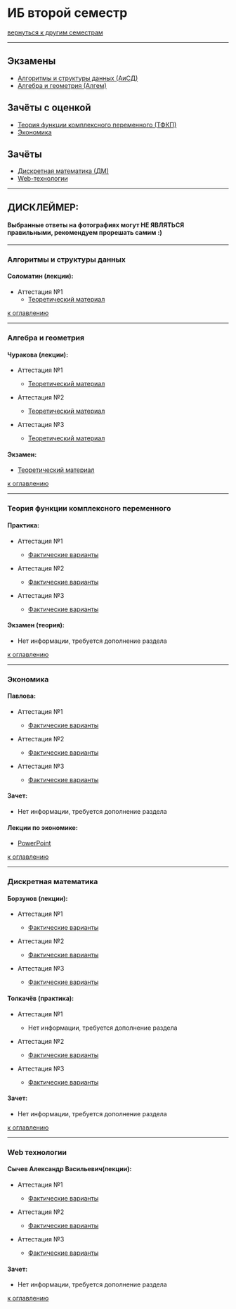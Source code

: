 # ИБ второй семестр
[вернуться к другим семестрам](ib.md)

***

## Экзамены
+ [Алгоритмы и структуры данных (АиСД)](#Алгоритмы-и-структуры-данных)
+ [Алгебра и геометрия (Алгем)](#Алгебра-и-геометрия)

## Зачёты с оценкой
+ [Теория функции комплексного переменного (ТФКП)](#Теория-функции-комплексного-переменного)
+ [Экономика](#Экономика)

## Зачёты
+ [Дискретная математика (ДМ)](#Дискретная-математика)
+ [Web-технологии](#Web-технологии)

***

## ДИСКЛЕЙМЕР:
#### Выбранные ответы на фотографиях могут НЕ ЯВЛЯТЬСЯ правильными, рекомендуем прорешать самим :)

***

### Алгоритмы и структуры данных

#### Соломатин (лекции):
+ Аттестация №1
  + [Теоретический материал](../subjects/2-sem/aisd/aisd-att-1-fact.md)

[к оглавлению](#Экзамены)

***

### Алгебра и геометрия

#### Чуракова (лекции):
+ Аттестация №1
  + [Теоретический материал](../subjects/2-sem/algem/isit-ib/algem-th-att-1-fact.md)

+ Аттестация №2
  + [Теоретический материал](../subjects/2-sem/algem/isit-ib/algem-th-att-2-fact.md)

+ Аттестация №3
  + [Теоретический материал](../subjects/2-sem/algem/isit-ib/algem-th-att-3-fact.md)

#### Экзамен:
+ [Теоретический материал](../subjects/2-sem/algem/algem-exam-fact.md)

[к оглавлению](#Экзамены)

***

### Теория функции комплексного переменного

#### Практика:
+ Аттестация №1
  + [Фактические варианты](../subjects/2-sem/mathan/mathan-preng-ib/mathan-pr-att-1-fact.md)

+ Аттестация №2
  + [Фактические варианты](../subjects/2-sem/mathan/mathan-preng-ib/mathan-pr-att-2-fact.md)

+ Аттестация №3
  + [Фактические варианты](../subjects/2-sem/mathan/mathan-preng-ib/mathan-pr-att-3-fact.md)

#### Экзамен (теория):
+ Нет информации, требуется дополнение раздела

[к оглавлению](#Экзамены)

***

### Экономика

#### Павлова:
+ Аттестация №1
  + [Фактические варианты](../subjects/1-sem/economy/economy-att-1-fact.md)

+ Аттестация №2
  + [Фактические варианты](../subjects/1-sem/economy/economy-att-2-fact.md)

+ Аттестация №3
  + [Фактические варианты](../subjects/1-sem/economy/economy-att-3-fact.md)

#### Зачет:
+ Нет информации, требуется дополнение раздела

#### Лекции по экономике:
+ [PowerPoint](https://drive.google.com/drive/folders/1EhTxnwlJM0eSivPyDDbxhVddQrVcPUsE?usp=sharing)

[к оглавлению](#Экзамены)

***

### Дискретная математика

#### Борзунов (лекции):
+ Аттестация №1
  + [Фактические варианты](../subjects/2-sem/dm/ib/dm-th-att-1-fact.md)

+ Аттестация №2
  + [Фактические варианты](../subjects/2-sem/dm/ib/dm-th-att-2-fact.md)

+ Аттестация №3
  + [Фактические варианты](../subjects/2-sem/dm/ib/dm-th-att-3-fact.md)

#### Толкачёв (практика):
+ Аттестация №1
  + Нет информации, требуется дополнение раздела

+ Аттестация №2
  + [Фактические варианты](../subjects/2-sem/dm/ib/dm-pr-att-2-fact.md)

+ Аттестация №3
  + [Фактические варианты](../subjects/2-sem/dm/ib/dm-pr-att-3-fact.md)

#### Зачет:
+ Нет информации, требуется дополнение раздела

[к оглавлению](#Экзамены)

***

### Web технологии

#### Сычев Александр Васильевич(лекции):
+ Аттестация №1
  + [Фактические варианты](../subjects/1-sem/web/web-att-1-fact.md)

+ Аттестация №2
  + [Фактические варианты](../subjects/1-sem/web/web-att-2-fact.md)

+ Аттестация №3
  + [Фактические варианты](../subjects/1-sem/web/web-att-3-fact.md)

#### Зачет:
+ Нет информации, требуется дополнение раздела

[к оглавлению](#Экзамены)
